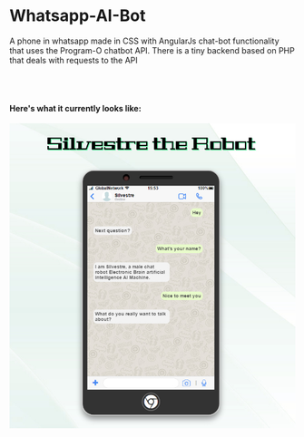 # Whatsapp-AI-Bot
A phone in whatsapp made in CSS with AngularJs chat-bot functionality that uses the Program-O chatbot API. There is a tiny backend based on PHP that deals with requests to the API

<br><br>
#### Here's what it currently looks like:
![alt text](screenshot.jpg?raw=true "Screenshot")

